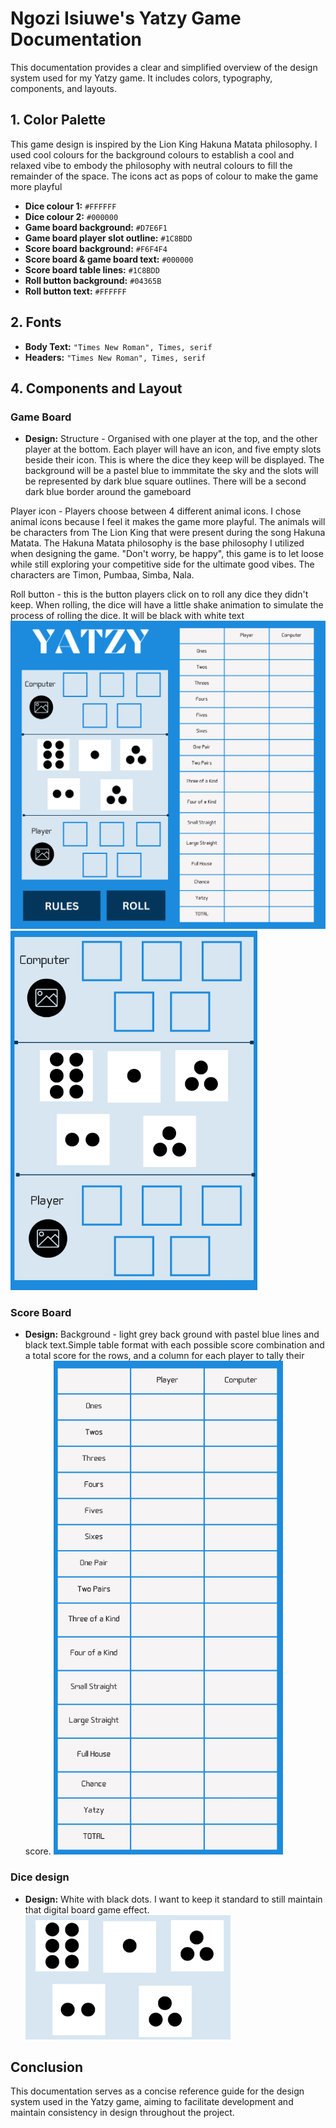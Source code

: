 # Ngozi Isiuwe's Yatzy Game Documentation

This documentation provides a clear and simplified overview of the design system used for my Yatzy game. It includes colors, typography, components, and layouts.

## **1. Color Palette**
This game design is inspired by the Lion King Hakuna Matata philosophy. I used cool colours for the background colours to establish a cool and relaxed vibe to embody the philosophy with neutral colours to fill the remainder of the space. The icons act as pops of colour to make the game more playful

- **Dice colour 1:** `#FFFFFF`
- **Dice colour 2:** `#000000`
- **Game board background:** `#D7E6F1`
- **Game board player slot outline:** `#1C8BDD`
- **Score board background:** `#F6F4F4`
- **Score board & game board text:** `#000000`
- **Score board table lines:** `#1C8BDD`
- **Roll button background:** `#04365B`
- **Roll button text:** `#FFFFFF`

## **2. Fonts**

- **Body Text:** `"Times New Roman", Times, serif`
- **Headers:** `"Times New Roman", Times, serif`

## **4. Components and Layout**
### Game Board
- **Design:** 
Structure - Organised with one player at the top, and the other player at the bottom. Each player will have an icon, and five empty slots beside their icon. This is where the dice they keep will be displayed. The background will be a pastel blue to immmitate the sky and the slots will be represented by dark blue square outlines. There will be a second dark blue border around the gameboard

Player icon - Players choose between 4 different animal icons. I chose animal icons because I feel it makes the game more playful. The animals will be characters from The Lion King that were present during the song Hakuna Matata. The Hakuna Matata philosophy is the base philosophy I utilized when designing the game. "Don't worry, be happy", this game is to let loose while still exploring your competitive side for the ultimate good vibes. The characters are Timon, Pumbaa, Simba, Nala.

Roll button - this is the button players click on to roll any dice they didn't keep. When rolling, the dice will have a little shake animation to simulate the process of rolling the dice. It will be black with white text
![Full board](<Game Design.png>)
![Player area](<Playing Area.png>)

### Score Board
- **Design:** 
Background - light grey back ground with pastel blue lines and black text.Simple table format with each possible score combination and a total score for the rows, and a column for each player to tally their score.
![Score card design](<Score Card.png>)

### Dice design
- **Design:** White with black dots. I want to keep it standard to still maintain that digital board game effect. 
![Dice design](Dice.png)

## **Conclusion**
This documentation serves as a concise reference guide for the design system used in the Yatzy game, aiming to facilitate development and maintain consistency in design throughout the project.
